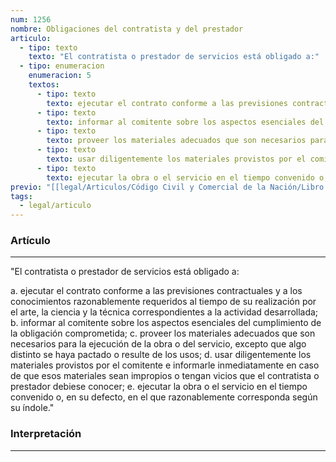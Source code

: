 ```yaml
---
num: 1256
nombre: Obligaciones del contratista y del prestador
articulo:
  - tipo: texto
    texto: "El contratista o prestador de servicios está obligado a:"
  - tipo: enumeracion
    enumeracion: 5
    textos:
      - tipo: texto
        texto: ejecutar el contrato conforme a las previsiones contractuales y a los conocimientos razonablemente requeridos al tiempo de su realización por el arte, la ciencia y la técnica correspondientes a la actividad desarrollada;
      - tipo: texto
        texto: informar al comitente sobre los aspectos esenciales del cumplimiento de la obligación comprometida;
      - tipo: texto
        texto: proveer los materiales adecuados que son necesarios para la ejecución de la obra o del servicio, excepto que algo distinto se haya pactado o resulte de los usos;
      - tipo: texto
        texto: usar diligentemente los materiales provistos por el comitente e informarle inmediatamente en caso de que esos materiales sean impropios o tengan vicios que el contratista o prestador debiese conocer;
      - tipo: texto
        texto: ejecutar la obra o el servicio en el tiempo convenido o, en su defecto, en el que razonablemente corresponda según su índole.
previo: "[[legal/Articulos/Código Civil y Comercial de la Nación/Libro Tercero/Título 4/Capítulo 6/Sección 1/Sección 1, Disposiciones comunes a las obras y a los servicios.md|Sección 1, Disposiciones comunes a las obras y a los servicios]]"
tags:
  - legal/articulo
---
```

### Artículo
---
"El contratista o prestador de servicios está obligado a:

 a. ejecutar el contrato conforme a las previsiones contractuales y a los conocimientos razonablemente requeridos al tiempo de su realización por el arte, la ciencia y la técnica correspondientes a la actividad desarrollada;
 b. informar al comitente sobre los aspectos esenciales del cumplimiento de la obligación comprometida;
 c. proveer los materiales adecuados que son necesarios para la ejecución de la obra o del servicio, excepto que algo distinto se haya pactado o resulte de los usos;
 d. usar diligentemente los materiales provistos por el comitente e informarle inmediatamente en caso de que esos materiales sean impropios o tengan vicios que el contratista o prestador debiese conocer;
 e. ejecutar la obra o el servicio en el tiempo convenido o, en su defecto, en el que razonablemente corresponda según su índole."

### Interpretación
---


